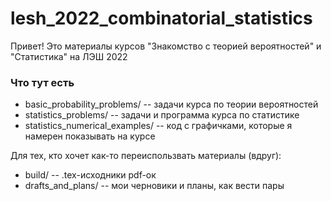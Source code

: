 # lesh_2022_combinatorial_statistics

Привет! Это материалы курсов "Знакомство с теорией вероятностей" и "Статистика" на ЛЭШ 2022

### Что тут есть

* basic_probability_problems/ -- задачи курса по теории вероятностей
* statistics_problems/ -- задачи и программа курса по статистике
* statistics_numerical_examples/ -- код с графичками, которые я намерен показывать на курсе

Для тех, кто хочет как-то переиспользвать материалы (вдруг):
* build/ -- .tex-исходники pdf-ок
* drafts_and_plans/ -- мои черновики и планы, как вести пары
